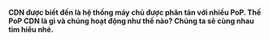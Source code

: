 
**CDN được biết đến là hệ thống máy chủ được phân tán với nhiều PoP. Thế PoP CDN là gì và chúng hoạt động như thế nào? Chúng ta sẽ cùng nhau tìm hiểu nhé.**
